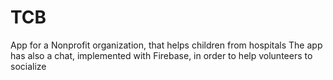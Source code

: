 # TCB
App for a Nonprofit organization, that helps children from hospitals
The app has also a chat, implemented with Firebase, in order to help volunteers to socialize
